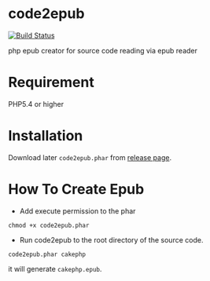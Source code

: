 code2epub
=======
[![Build Status](https://travis-ci.org/hanhan1978/code2epub.svg?branch=master)](https://travis-ci.org/hanhan1978/code2epub)

php epub creator for source code reading via epub reader

Requirement
=======
PHP5.4 or higher

Installation
=======
Download later `code2epub.phar` from [release page](https://github.com/hanhan1978/code2epub/releases).

How To Create Epub
=======
+ Add execute permission to the phar
```
chmod +x code2epub.phar
```
+ Run code2epub to the root directory of the source code.
```
code2epub.phar cakephp
```
it will generate `cakephp.epub`.

